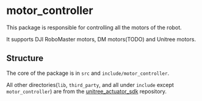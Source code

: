 # motor_controller

This package is responsible for controlling all the motors of the robot.

It supports DJI RoboMaster motors, DM motors(TODO) and Unitree motors.

## Structure

The core of the package is in `src` and `include/motor_controller`.

All other directories(`lib`, `third_party`, and all under `include` except `motor_controller`)
are from the [unitree_actuator_sdk](https://github.com/unitreerobotics/unitree_actuator_sdk) repository.
